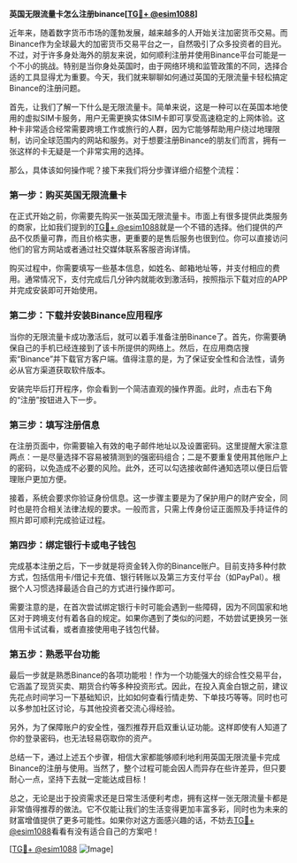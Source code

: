 **英国无限流量卡怎么注册binance[[TG💪+ @esim1088](https://t.me/s/esim1088)]**

近年来，随着数字货币市场的蓬勃发展，越来越多的人开始关注加密货币交易。而Binance作为全球最大的加密货币交易平台之一，自然吸引了众多投资者的目光。不过，对于许多身处海外的朋友来说，如何顺利注册并使用Binance平台可能是一个不小的挑战。特别是当你身处英国时，由于网络环境和监管政策的不同，选择合适的工具显得尤为重要。今天，我们就来聊聊如何通过英国的无限流量卡轻松搞定Binance的注册问题。

首先，让我们了解一下什么是无限流量卡。简单来说，这是一种可以在英国本地使用的虚拟SIM卡服务，用户无需更换实体SIM卡即可享受高速稳定的上网体验。这种卡非常适合经常需要跨境工作或旅行的人群，因为它能够帮助用户绕过地理限制，访问全球范围内的网站和服务。对于想要注册Binance的朋友们而言，拥有一张这样的卡无疑是一个非常实用的选择。

那么，具体该如何操作呢？接下来我们将分步骤详细介绍整个流程：

### 第一步：购买英国无限流量卡

在正式开始之前，你需要先购买一张英国无限流量卡。市面上有很多提供此类服务的商家，比如我们提到的[TG💪+ @esim1088](https://t.me/s/esim1088)就是一个不错的选择。他们提供的产品不仅质量可靠，而且价格实惠，更重要的是售后服务也很到位。你可以直接访问他们的官方网站或者通过社交媒体联系客服咨询详情。

购买过程中，你需要填写一些基本信息，如姓名、邮箱地址等，并支付相应的费用。通常情况下，支付完成后几分钟内就能收到激活码，按照指示下载对应的APP并完成安装即可开始使用。

### 第二步：下载并安装Binance应用程序

当你的无限流量卡成功激活后，就可以着手准备注册Binance了。首先，你需要确保自己的手机已经连接到了该卡所提供的网络上。然后，在应用商店搜索“Binance”并下载官方客户端。值得注意的是，为了保证安全性和合法性，请务必从官方渠道获取软件版本。

安装完毕后打开程序，你会看到一个简洁直观的操作界面。此时，点击右下角的“注册”按钮进入下一步。

### 第三步：填写注册信息

在注册页面中，你需要输入有效的电子邮件地址以及设置密码。这里提醒大家注意两点：一是尽量选择不容易被猜测到的强密码组合；二是不要重复使用其他账户上的密码，以免造成不必要的风险。此外，还可以勾选接收邮件通知选项以便日后管理账户更加方便。

接着，系统会要求你验证身份信息。这一步骤主要是为了保护用户的财产安全，同时也是符合相关法律法规的要求。一般而言，只需上传身份证正面照及手持证件的照片即可顺利完成验证过程。

### 第四步：绑定银行卡或电子钱包

完成基本注册之后，下一步就是将资金转入你的Binance账户。目前支持多种付款方式，包括信用卡/借记卡充值、银行转账以及第三方支付平台（如PayPal）。根据个人习惯选择最适合自己的方式进行操作即可。

需要注意的是，在首次尝试绑定银行卡时可能会遇到一些障碍，因为不同国家和地区对于跨境支付有着各自的规定。如果你遇到了类似的问题，不妨尝试更换另一张信用卡试试看，或者直接使用电子钱包代替。

### 第五步：熟悉平台功能

最后一步就是熟悉Binance的各项功能啦！作为一个功能强大的综合性交易平台，它涵盖了现货买卖、期货合约等多种投资形式。因此，在投入真金白银之前，建议先花点时间学习一下基础知识，比如如何查看行情走势、下单技巧等等。同时也可以多参加社区讨论，与其他投资者交流心得经验。

另外，为了保障账户的安全性，强烈推荐开启双重认证功能。这样即使有人知道了你的登录密码，也无法轻易窃取你的资产。

总结一下，通过上述五个步骤，相信大家都能够顺利地利用英国无限流量卡完成Binance的注册与使用。当然了，整个过程可能会因人而异存在些许差异，但只要耐心一点，坚持下去就一定能达成目标！

总之，无论是出于投资需求还是日常生活便利考虑，拥有这样一张无限流量卡都是非常值得推荐的做法。它不仅能让我们的生活变得更加丰富多彩，同时也为未来的财富增值提供了更多可能性。如果你对这方面感兴趣的话，不妨去[TG💪+ @esim1088](https://t.me/s/esim1088)看看有没有适合自己的方案吧！

[[TG💪+ @esim1088](https://t.me/s/esim1088) ![Image](https://i.postimg.cc/4NQfJmqS/Snipaste-2025-05-13-00-14-12.png)]